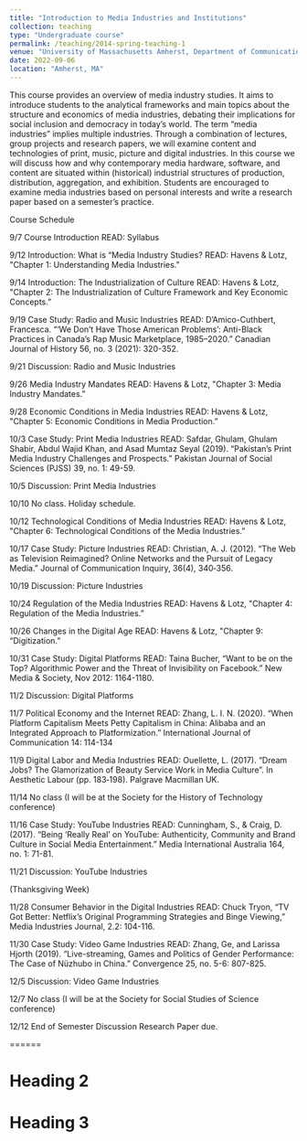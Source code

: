 ```yaml
---
title: "Introduction to Media Industries and Institutions"
collection: teaching
type: "Undergraduate course"
permalink: /teaching/2014-spring-teaching-1
venue: "University of Massachusetts Amherst, Department of Communication"
date: 2022-09-06
location: "Amherst, MA"
---
```


This course provides an overview of media industry studies. It aims to introduce students to the analytical frameworks and main topics about the structure and economics of media industries, debating their implications for social inclusion and democracy in today’s world. The term “media industries” implies multiple industries. Through a combination of lectures, group projects and research papers, we will examine content and technologies of print, music, picture and digital industries. In this course we will discuss how and why contemporary media hardware, software, and content are situated within (historical) industrial structures of production, distribution, aggregation, and exhibition. Students are encouraged to examine media industries based on personal interests and write a research paper based on a semester’s practice.

Course Schedule

9/7 Course Introduction
READ: Syllabus

9/12 Introduction: What is “Media Industry Studies?
READ: Havens & Lotz, "Chapter 1: Understanding Media Industries.”

9/14 Introduction: The Industrialization of Culture
READ: Havens & Lotz, "Chapter 2: The Industrialization of Culture Framework and Key Economic Concepts.”

9/19 Case Study: Radio and Music Industries
READ: D’Amico-Cuthbert, Francesca. “‘We Don’t Have Those American Problems’: Anti-Black Practices in Canada’s Rap Music Marketplace, 1985–2020.” Canadian Journal of History 56, no. 3 (2021): 320-352.

9/21 Discussion: Radio and Music Industries

9/26 Media Industry Mandates
READ: Havens & Lotz, "Chapter 3: Media Industry Mandates.”

9/28 Economic Conditions in Media Industries
READ: Havens & Lotz, "Chapter 5: Economic Conditions in Media Production.”

10/3 Case Study: Print Media Industries
READ: Safdar, Ghulam, Ghulam Shabir, Abdul Wajid Khan, and Asad Mumtaz Seyal (2019). “Pakistan’s Print Media Industry Challenges and Prospects.” Pakistan Journal of Social Sciences (PJSS) 39, no. 1: 49-59.

10/5 Discussion: Print Media Industries

10/10 No class. Holiday schedule.

10/12 Technological Conditions of Media Industries
READ: Havens & Lotz, "Chapter 6: Technological Conditions of the Media Industries.”

10/17 Case Study: Picture Industries
READ: Christian, A. J. (2012). “The Web as Television Reimagined? Online Networks and the Pursuit of Legacy Media.” Journal of Communication Inquiry, 36(4), 340‐356.

10/19 Discussion: Picture Industries

10/24 Regulation of the Media Industries
READ: Havens & Lotz, "Chapter 4: Regulation of the Media Industries.”

10/26 Changes in the Digital Age
READ: Havens & Lotz, "Chapter 9: “Digitization.”

10/31 Case Study: Digital Platforms
READ: Taina Bucher, “Want to be on the Top? Algorithmic Power and the Threat of Invisibility on Facebook.” New Media & Society, Nov 2012: 1164-1180.

11/2 Discussion: Digital Platforms

11/7 Political Economy and the Internet
READ: Zhang, L. I. N. (2020). “When Platform Capitalism Meets Petty Capitalism in China: Alibaba and an Integrated Approach to Platformization.” International Journal of Communication 14: 114-134

11/9 Digital Labor and Media Industries
READ: Ouellette, L. (2017). “Dream Jobs? The Glamorization of Beauty Service Work in Media Culture”. In Aesthetic Labour (pp. 183‐198). Palgrave Macmillan UK.

11/14 No class (I will be at the Society for the History of Technology conference)

11/16 Case Study: YouTube Industries
READ: Cunningham, S., & Craig, D. (2017). “Being ‘Really Real’ on YouTube: Authenticity, Community and Brand Culture in Social Media Entertainment.” Media International Australia 164, no. 1: 71-81.

11/21 Discussion: YouTube Industries

(Thanksgiving Week)

11/28 Consumer Behavior in the Digital Industries 
READ: Chuck Tryon, “TV Got Better: Netflix’s Original Programming Strategies and Binge Viewing,” Media Industries Journal, 2.2: 104-116.

11/30 Case Study: Video Game Industries
READ: Zhang, Ge, and Larissa Hjorth (2019). “Live-streaming, Games and Politics of Gender Performance: The Case of Nüzhubo in China.” Convergence 25, no. 5-6: 807-825.

12/5 Discussion: Video Game Industries

12/7 No class (I will be at the Society for Social Studies of Science conference)

12/12 End of Semester Discussion
Research Paper due.

======

Heading 2
======

Heading 3
======
